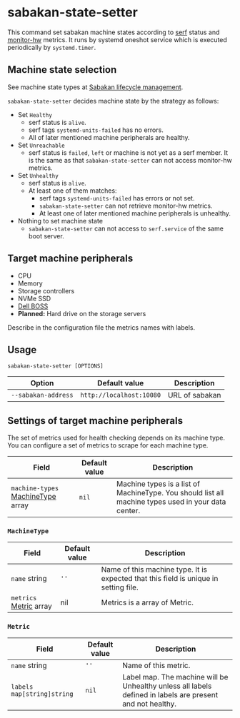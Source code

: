 sabakan-state-setter
====================

This command set sabakan machine states according to [serf][] status and [monitor-hw][] metrics.
It runs by systemd oneshot service which is executed periodically by `systemd.timer`.

Machine state selection
-----------------------

See machine state types at [Sabakan lifecycle management](https://github.com/cybozu-go/sabakan/blob/master/docs/lifecycle.md).

`sabakan-state-setter` decides machine state by the strategy as follows:

- Set `Healthy`
  - serf status is `alive`.
  - serf tags `systemd-units-failed` has no errors.
  - All of later mentioned machine peripherals are healthy.
- Set `Unreachable`
  - serf status is `failed`, `left` or machine is not yet as a serf member. It is the same as that `sabakan-state-setter` can not access monitor-hw metrics.
- Set `Unhealthy`
  - serf status is `alive`.
  - At least one of them matches:
    - serf tags `systemd-units-failed` has errors or not set.
    - `sabakan-state-setter` can not retrieve monitor-hw metrics.
    - At least one of later mentioned machine peripherals is unhealthy.
- Nothing to set machine state
  - `sabakan-state-setter` can not access to `serf.service` of the same boot server.

Target machine peripherals
--------------------------

- CPU
- Memory
- Storage controllers
- NVMe SSD
- [Dell BOSS][]
- **Planned:** Hard drive on the storage servers

Describe in the configuration file the metrics names with labels.

Usage
-----

```console
sabakan-state-setter [OPTIONS]
```

| Option              | Default value            | Description    |
| ------------------- | ------------------------ | -------------- |
| `--sabakan-address` | `http://localhost:10080` | URL of sabakan |


Settings of target machine peripherals
--------------------------------------

The set of metrics used for health checking depends on its machine type.
You can configure a set of metrics to scrape for each machine type.

| Field                                             | Default value            | Description                                                                                         |
| -------------------                               | ------------------------ | --------------                                                                                      |
| `machine-types` [MachineType](#MachineType) array | `nil`                    | Machine types is a list of MachineType. You should list all machine types used in your data center. |

### `MachineType`

| Field                             | Default value            | Description                                                                          |
| -------------------               | ------------------------ | --------------                                                                       |
| `name` string                     | `''`                      | Name of this machine type. It is expected that this field is unique in setting file. |
| `metrics` [Metric](#Metric) array | nil                      | Metrics is a array of Metric.                                                        |

### `Metric`

| Field                        | Default value            | Description                                                                                                    |
| -------------------          | ------------------------ | --------------                                                                                                 |
| `name` string                | `''`                     | Name of this metric.                                                                                           |
| `labels` `map[string]string` | `nil`                    | Label map. The machine will be Unhealthy unless all labels defined in labels are present and not healthy. |

[serf]: https://www.serf.io/
[monitor-hw]: https://github.com/cybozu-go/setup-hw/blob/master/docs/monitor-hw.md
[Dell BOSS]: https://i.dell.com/sites/doccontent/shared-content/data-sheets/en/Documents/Dell-PowerEdge-Boot-Optimized-Storage-Solution.pdf
